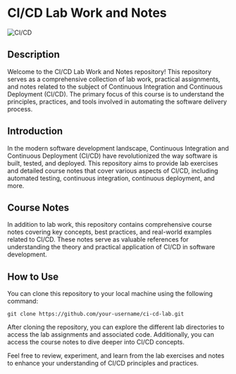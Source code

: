 # CI/CD Lab Work and Notes

![CI/CD](https://your-image-url.com)

## Description

Welcome to the CI/CD Lab Work and Notes repository! This repository serves as a comprehensive collection of lab work, practical assignments, and notes related to the subject of Continuous Integration and Continuous Deployment (CI/CD). The primary focus of this course is to understand the principles, practices, and tools involved in automating the software delivery process.

## Introduction

In the modern software development landscape, Continuous Integration and Continuous Deployment (CI/CD) have revolutionized the way software is built, tested, and deployed. This repository aims to provide lab exercises and detailed course notes that cover various aspects of CI/CD, including automated testing, continuous integration, continuous deployment, and more.

## Course Notes

In addition to lab work, this repository contains comprehensive course notes covering key concepts, best practices, and real-world examples related to CI/CD. These notes serve as valuable references for understanding the theory and practical application of CI/CD in software development.


## How to Use

You can clone this repository to your local machine using the following command:

```
git clone https://github.com/your-username/ci-cd-lab.git
```

After cloning the repository, you can explore the different lab directories to access the lab assignments and associated code. Additionally, you can access the course notes to dive deeper into CI/CD concepts.

Feel free to review, experiment, and learn from the lab exercises and notes to enhance your understanding of CI/CD principles and practices.

